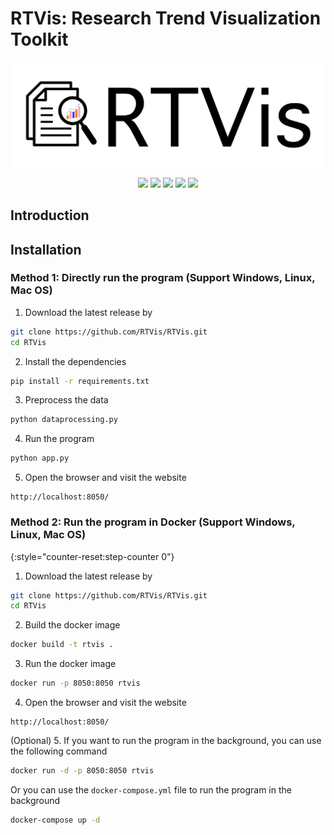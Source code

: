 # RTVis: Research Trend Visualization Toolkit

![RTVis](assets/img/favicon_RTVis.png)
<!-- centering -->
<p align="center">
<img src="https://img.shields.io/badge/Python-FFD43B?style=for-the-badge&logo=python&logoColor=blue" />
<img src="https://img.shields.io/badge/Docker-2CA5E0?style=for-the-badge&logo=docker&logoColor=white" />
<img src="https://img.shields.io/badge/Plotly-239120?style=for-the-badge&logo=plotly&logoColor=white" />
<img src="https://img.shields.io/badge/Pandas-2C2D72?style=for-the-badge&logo=pandas&logoColor=white" />
<img src="https://img.shields.io/badge/SciPy-654FF0?style=for-the-badge&logo=SciPy&logoColor=white" />
</p>

## Introduction

## Installation

### Method 1: Directly run the program (Support Windows, Linux, Mac OS)

1.  Download the latest release by
```bash
git clone https://github.com/RTVis/RTVis.git
cd RTVis
```
2.  Install the dependencies
```bash
pip install -r requirements.txt
```
3.  Preprocess the data
```bash
python dataprocessing.py
```
4.  Run the program
```bash
python app.py
```
5.  Open the browser and visit the website
```
http://localhost:8050/
```
### Method 2: Run the program in Docker (Support Windows, Linux, Mac OS)
{:style="counter-reset:step-counter 0"}
1. Download the latest release by
```bash
git clone https://github.com/RTVis/RTVis.git
cd RTVis
```
2. Build the docker image
```bash
docker build -t rtvis .
```
3. Run the docker image
```bash
docker run -p 8050:8050 rtvis
```
4. Open the browser and visit the website
```
http://localhost:8050/
```

(Optional) 5. If you want to run the program in the background, you can use the following command

```bash
docker run -d -p 8050:8050 rtvis
```

Or you can use the `docker-compose.yml` file to run the program in the background
```bash
docker-compose up -d
```
